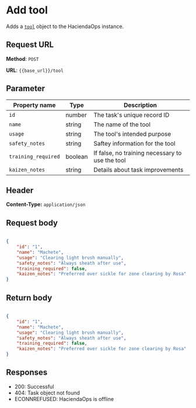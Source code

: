 # Add tool

Adds a [`tool`](tool.md) object to the HaciendaOps instance.

## Request URL

**Method**: `POST`

**URL**: `{{base_url}}/tool`

## Parameter

| Property name | Type | Description |
| ------------- | ----------- | ----------- |
| `id` | number | The task's unique record ID |
| `name` | string | The name of the tool |
| `usage` | string | The tool's intended purpose |
| `safety_notes` | string | Saftey information for the tool |
| `training_required` | boolean | If false, no training necessary to use the tool |
| `kaizen_notes` | string | Details about task improvements |

## Header

**Content-Type:** `application/json`

## Request body

```json

{
    "id": "1",
    "name": "Machete",
    "usage": "Clearing light brush manually",
    "safety_notes": "Always sheath after use",
    "training_required": false,
    "kaizen_notes": "Preferred over sickle for zone clearing by Rosa"
}
```

## Return body

```json

{
    "id": "1",
    "name": "Machete",
    "usage": "Clearing light brush manually",
    "safety_notes": "Always sheath after use",
    "training_required": false,
    "kaizen_notes": "Preferred over sickle for zone clearing by Rosa"
}
```

## Responses

* 200: Successful
* 404: Task object not found
* ECONNREFUSED: HaciendaOps is offline
